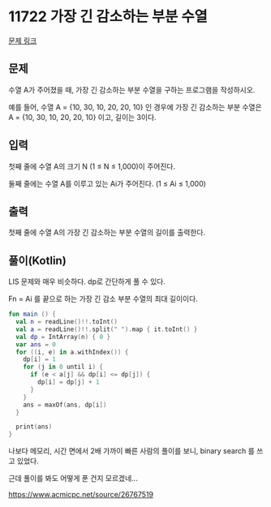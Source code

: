 # 11722 가장 긴 감소하는 부분 수열

[문제 링크](https://www.acmicpc.net/problem/11722)

## 문제

수열 A가 주어졌을 때, 가장 긴 감소하는 부분 수열을 구하는 프로그램을 작성하시오.

예를 들어, 수열 A = {10, 30, 10, 20, 20, 10} 인 경우에 가장 긴 감소하는 부분 수열은 A = {10, 30, 10, 20, 20, 10}  이고, 길이는 3이다.

## 입력

첫째 줄에 수열 A의 크기 N (1 ≤ N ≤ 1,000)이 주어진다.

둘째 줄에는 수열 A를 이루고 있는 Ai가 주어진다. (1 ≤ Ai ≤ 1,000)

## 출력

첫째 줄에 수열 A의 가장 긴 감소하는 부분 수열의 길이를 출력한다.

## 풀이(Kotlin)

LIS 문제와 매우 비슷하다. dp로 간단하게 풀 수 있다.

Fn = Ai 를 끝으로 하는 가장 긴 감소 부분 수열의 최대 길이이다.

```kotlin
fun main () {
  val n = readLine()!!.toInt()
  val a = readLine()!!.split(" ").map { it.toInt() }
  val dp = IntArray(n) { 0 }
  var ans = 0
  for ((i, e) in a.withIndex()) {
    dp[i] = 1
    for (j in 0 until i) {
      if (e < a[j] && dp[i] <= dp[j]) {
        dp[i] = dp[j] + 1
      }
    }
    ans = maxOf(ans, dp[i])
  }

  print(ans)
}
```

나보다 메모리, 시간 면에서 2배 가까이 빠른 사람의 풀이를 보니, binary search 를 쓰고 있었다.

근데 풀이를 봐도 어떻게 푼 건지 모르겠네...

https://www.acmicpc.net/source/26767519
